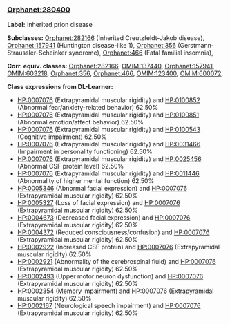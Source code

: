 
### [Orphanet:280400](http://www.orpha.net/ORDO/Orphanet_280400)
**Label:** Inherited prion disease

**Subclasses:** [Orphanet:282166](http://www.orpha.net/ORDO/Orphanet_282166) (Inherited Creutzfeldt-Jakob disease), [Orphanet:157941](http://www.orpha.net/ORDO/Orphanet_157941) (Huntington disease-like 1), [Orphanet:356](http://www.orpha.net/ORDO/Orphanet_356) (Gerstmann-Straussler-Scheinker syndrome), [Orphanet:466](http://www.orpha.net/ORDO/Orphanet_466) (Fatal familial insomnia), 

**Corr. equiv. classes:** [Orphanet:282166](http://www.orpha.net/ORDO/Orphanet_282166), [OMIM:137440](http://purl.obolibrary.org/obo/OMIM_137440), [Orphanet:157941](http://www.orpha.net/ORDO/Orphanet_157941), [OMIM:603218](http://purl.obolibrary.org/obo/OMIM_603218), [Orphanet:356](http://www.orpha.net/ORDO/Orphanet_356), [Orphanet:466](http://www.orpha.net/ORDO/Orphanet_466), [OMIM:123400](http://purl.obolibrary.org/obo/OMIM_123400), [OMIM:600072](http://purl.obolibrary.org/obo/OMIM_600072), 

**Class expressions from DL-Learner:**

- [HP:0007076](http://purl.obolibrary.org/obo/HP_0007076) (Extrapyramidal muscular rigidity) and [HP:0100852](http://purl.obolibrary.org/obo/HP_0100852) (Abnormal fear/anxiety-related behavior) 62.50%
- [HP:0007076](http://purl.obolibrary.org/obo/HP_0007076) (Extrapyramidal muscular rigidity) and [HP:0100851](http://purl.obolibrary.org/obo/HP_0100851) (Abnormal emotion/affect behavior) 62.50%
- [HP:0007076](http://purl.obolibrary.org/obo/HP_0007076) (Extrapyramidal muscular rigidity) and [HP:0100543](http://purl.obolibrary.org/obo/HP_0100543) (Cognitive impairment) 62.50%
- [HP:0007076](http://purl.obolibrary.org/obo/HP_0007076) (Extrapyramidal muscular rigidity) and [HP:0031466](http://purl.obolibrary.org/obo/HP_0031466) (Impairment in personality functioning) 62.50%
- [HP:0007076](http://purl.obolibrary.org/obo/HP_0007076) (Extrapyramidal muscular rigidity) and [HP:0025456](http://purl.obolibrary.org/obo/HP_0025456) (Abnormal CSF protein level) 62.50%
- [HP:0007076](http://purl.obolibrary.org/obo/HP_0007076) (Extrapyramidal muscular rigidity) and [HP:0011446](http://purl.obolibrary.org/obo/HP_0011446) (Abnormality of higher mental function) 62.50%
- [HP:0005346](http://purl.obolibrary.org/obo/HP_0005346) (Abnormal facial expression) and [HP:0007076](http://purl.obolibrary.org/obo/HP_0007076) (Extrapyramidal muscular rigidity) 62.50%
- [HP:0005327](http://purl.obolibrary.org/obo/HP_0005327) (Loss of facial expression) and [HP:0007076](http://purl.obolibrary.org/obo/HP_0007076) (Extrapyramidal muscular rigidity) 62.50%
- [HP:0004673](http://purl.obolibrary.org/obo/HP_0004673) (Decreased facial expression) and [HP:0007076](http://purl.obolibrary.org/obo/HP_0007076) (Extrapyramidal muscular rigidity) 62.50%
- [HP:0004372](http://purl.obolibrary.org/obo/HP_0004372) (Reduced consciousness/confusion) and [HP:0007076](http://purl.obolibrary.org/obo/HP_0007076) (Extrapyramidal muscular rigidity) 62.50%
- [HP:0002922](http://purl.obolibrary.org/obo/HP_0002922) (Increased CSF protein) and [HP:0007076](http://purl.obolibrary.org/obo/HP_0007076) (Extrapyramidal muscular rigidity) 62.50%
- [HP:0002921](http://purl.obolibrary.org/obo/HP_0002921) (Abnormality of the cerebrospinal fluid) and [HP:0007076](http://purl.obolibrary.org/obo/HP_0007076) (Extrapyramidal muscular rigidity) 62.50%
- [HP:0002493](http://purl.obolibrary.org/obo/HP_0002493) (Upper motor neuron dysfunction) and [HP:0007076](http://purl.obolibrary.org/obo/HP_0007076) (Extrapyramidal muscular rigidity) 62.50%
- [HP:0002354](http://purl.obolibrary.org/obo/HP_0002354) (Memory impairment) and [HP:0007076](http://purl.obolibrary.org/obo/HP_0007076) (Extrapyramidal muscular rigidity) 62.50%
- [HP:0002167](http://purl.obolibrary.org/obo/HP_0002167) (Neurological speech impairment) and [HP:0007076](http://purl.obolibrary.org/obo/HP_0007076) (Extrapyramidal muscular rigidity) 62.50%


